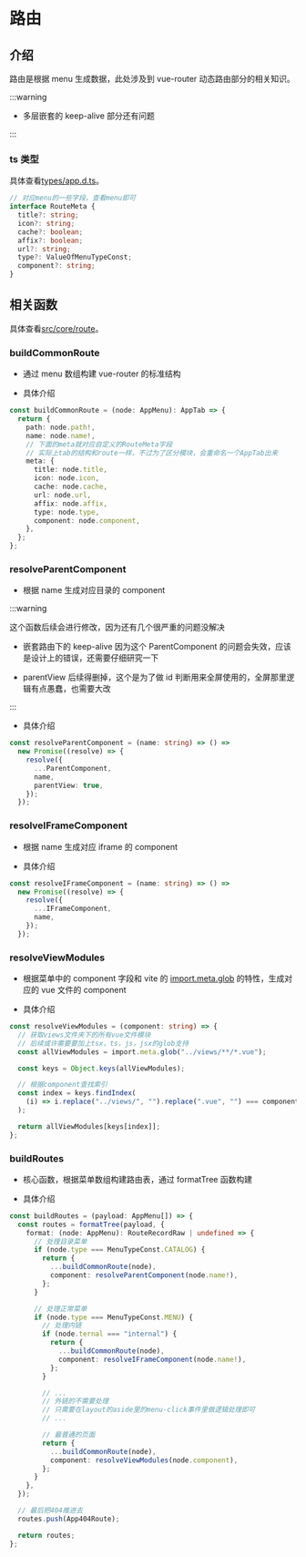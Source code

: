 # 路由

## 介绍

路由是根据 menu 生成数据，此处涉及到 vue-router 动态路由部分的相关知识。

:::warning

- 多层嵌套的 keep-alive 部分还有问题

:::

### ts 类型

具体查看[types/app.d.ts](https://github.com/Zhaocl1997/walnut-admin-client/blob/naive-ui/types/vue-router.d.ts)。

```ts
// 对应menu的一些字段，查看menu即可
interface RouteMeta {
  title?: string;
  icon?: string;
  cache?: boolean;
  affix?: boolean;
  url?: string;
  type?: ValueOfMenuTypeConst;
  component?: string;
}
```

## 相关函数

具体查看[src/core/route](https://github.com/Zhaocl1997/walnut-admin-client/blob/naive-ui/src/core/route.ts)。

### buildCommonRoute

- 通过 menu 数组构建 vue-router 的标准结构

- 具体介绍

```ts
const buildCommonRoute = (node: AppMenu): AppTab => {
  return {
    path: node.path!,
    name: node.name!,
    // 下面的meta就对应自定义的RouteMeta字段
    // 实际上tab的结构和route一样，不过为了区分模块，会重命名一个AppTab出来
    meta: {
      title: node.title,
      icon: node.icon,
      cache: node.cache,
      url: node.url,
      affix: node.affix,
      type: node.type,
      component: node.component,
    },
  };
};
```

### resolveParentComponent

- 根据 name 生成对应目录的 component

:::warning

这个函数后续会进行修改，因为还有几个很严重的问题没解决

- 嵌套路由下的 keep-alive 因为这个 ParentComponent 的问题会失效，应该是设计上的错误，还需要仔细研究一下

- parentView 后续得删掉，这个是为了做 id 判断用来全屏使用的，全屏那里逻辑有点愚蠢，也需要大改

:::

- 具体介绍

```ts
const resolveParentComponent = (name: string) => () =>
  new Promise((resolve) => {
    resolve({
      ...ParentComponent,
      name,
      parentView: true,
    });
  });
```

### resolveIFrameComponent

- 根据 name 生成对应 iframe 的 component

- 具体介绍

```ts
const resolveIFrameComponent = (name: string) => () =>
  new Promise((resolve) => {
    resolve({
      ...IFrameComponent,
      name,
    });
  });
```

### resolveViewModules

- 根据菜单中的 component 字段和 vite 的 [import.meta.glob](https://cn.vitejs.dev/guide/features.html#glob-import) 的特性，生成对应的 vue 文件的 component

- 具体介绍

```ts
const resolveViewModules = (component: string) => {
  // 获取views文件夹下的所有vue文件模块
  // 后续或许需要要加上tsx，ts，js，jsx的glob支持
  const allViewModules = import.meta.glob("../views/**/*.vue");

  const keys = Object.keys(allViewModules);

  // 根据component查找索引
  const index = keys.findIndex(
    (i) => i.replace("../views/", "").replace(".vue", "") === component
  );

  return allViewModules[keys[index]];
};
```

### buildRoutes

- 核心函数，根据菜单数组构建路由表，通过 formatTree 函数构建

- 具体介绍

```ts
const buildRoutes = (payload: AppMenu[]) => {
  const routes = formatTree(payload, {
    format: (node: AppMenu): RouteRecordRaw | undefined => {
      // 处理目录菜单
      if (node.type === MenuTypeConst.CATALOG) {
        return {
          ...buildCommonRoute(node),
          component: resolveParentComponent(node.name!),
        };
      }

      // 处理正常菜单
      if (node.type === MenuTypeConst.MENU) {
        // 处理内链
        if (node.ternal === "internal") {
          return {
            ...buildCommonRoute(node),
            component: resolveIFrameComponent(node.name!),
          };
        }

        // ...
        // 外链的不需要处理
        // 只需要在layout的aside里的menu-click事件里做逻辑处理即可
        // ...

        // 最普通的页面
        return {
          ...buildCommonRoute(node),
          component: resolveViewModules(node.component),
        };
      }
    },
  });

  // 最后把404推进去
  routes.push(App404Route);

  return routes;
};
```
